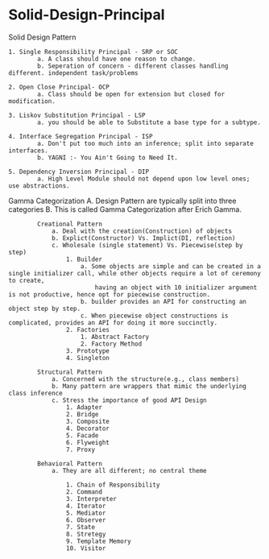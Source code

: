 # Solid-Design-Principal



Solid Design Pattern


    1. Single Responsibility Principal - SRP or SOC
            a. A class should have one reason to change.
            b. Seperation of concern - different classes handling different. independent task/problems

    2. Open Close Principal- OCP
            a. Class should be open for extension but closed for modification.

    3. Liskov Substitution Principal - LSP
            a. you should be able to Substitute a base type for a subtype.

    4. Interface Segregation Principal - ISP
            a. Don't put too much into an inference; split into separate interfaces.
            b. YAGNI :- You Ain't Going to Need It.

    5. Dependency Inversion Principal - DIP
            a. High Level Module should not depend upon low level ones; use abstractions.




Gamma Categorization
    A. Design Pattern are typically split into three categories
    B. This is called Gamma Categorization after Erich Gamma.

            Creational Pattern
                a. Deal with the creation(Construction) of objects
                b. Explict(Constructor) Vs. Implict(DI, reflection)
                c. Wholesale (single statement) Vs. Piecewise(step by step)
                    1. Builder
                        a. Some objects are simple and can be created in a single initializer call, while other objects require a lot of ceremony to create, 
                            having an object with 10 initializer argument is not productive, hence opt for piecewise construction.
                        b. builder provides an API for constructing an object step by step.
                        c. When piecewise object constructions is complicated, provides an API for doing it more succinctly.
                    2. Factories
                        1. Abstract Factory
                        2. Factory Method
                    3. Prototype
                    4. Singleton

            Structural Pattern
                a. Concerned with the structure(e.g., class members)
                b. Many pattern are wrappers that mimic the underlying class inference
                c. Stress the importance of good API Design
                    1. Adapter
                    2. Bridge
                    3. Composite
                    4. Decorator
                    5. Facade
                    6. Flyweight
                    7. Proxy

            Behavioral Pattern
                a. They are all different; no central theme

                    1. Chain of Responsibility
                    2. Command
                    3. Interpreter
                    4. Iterator
                    5. Mediator
                    6. Observer
                    7. State
                    8. Stretegy
                    9. Template Memory
                    10. Visitor

    
